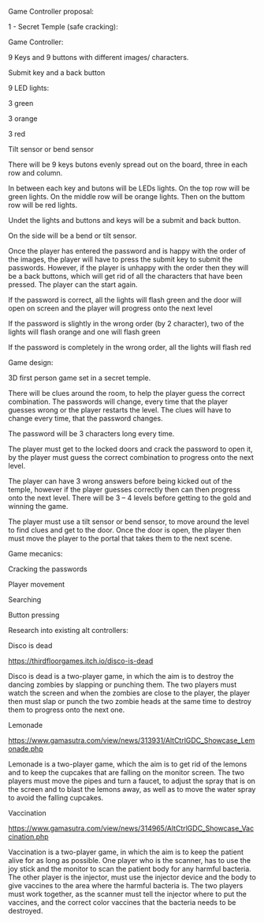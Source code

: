 Game Controller proposal: 

1 - Secret Temple (safe cracking): 

Game Controller: 

9 Keys and 9 buttons with different images/ characters. 

Submit key and a back button

9 LED lights: 

3 green 

3 orange  

3 red 

Tilt sensor or bend sensor

There will be 9 keys butons evenly spread out on the board, three in each row and column.

In between each key and butons will be LEDs lights. On the top row will be green lights. On the middle row will be orange lights. Then on the buttom row will be red lights. 

Undet the lights and buttons and keys will be a submit and back button.

On the side will be a bend or tilt sensor.

Once the player has entered the password and is happy with the order of the images, the player will have to press the submit key to submit the passwords. However, if the player is unhappy with the order then they will be a back buttons, which will get rid of all the characters that have been pressed. The player can the start again. 
 
If the password is correct, all the lights will flash green and the door will open on screen and the player will progress onto the next level 

If the password is slightly in the wrong order (by 2 character), two of the lights will flash orange and one will flash green 

If the password is completely in the wrong order, all the lights will flash red   

Game design:  

3D first person game set in a secret temple.  

There will be clues around the room, to help the player guess the correct combination. The passwords will change, every time that the player guesses wrong or the player restarts the level. The clues will have to change every time, that the password changes.  

The password will be 3 characters long every time. 

The player must get to the locked doors and crack the password to open it, by the player must guess the correct combination to progress onto the next level.  

The player can have 3 wrong answers before being kicked out of the temple, however if the player guesses correctly then can then progress onto the next level. There will be 3 – 4 levels before getting to the gold and winning the game. 

The player must use a tilt sensor or bend sensor, to move around the level to find clues and get to the door. Once the door is open, the player then must move the player to the portal that takes them to the next scene.  


Game mecanics:

Cracking the passwords

Player movement

Searching 

Button pressing


Research into existing alt controllers: 

Disco is dead  

https://thirdfloorgames.itch.io/disco-is-dead  

Disco is dead is a two-player game, in which the aim is to destroy the dancing zombies by slapping or punching them. The two players must watch the screen and when the zombies are close to the player, the player then must slap or punch the two zombie heads at the same time to destroy them to progress onto the next one. 

Lemonade  

https://www.gamasutra.com/view/news/313931/AltCtrlGDC_Showcase_Lemonade.php  

Lemonade is a two-player game, which the aim is to get rid of the lemons and to keep the cupcakes that are falling on the monitor screen.  The two players must move the pipes and turn a faucet, to adjust the spray that is on the screen and to blast the lemons away, as well as to move the water spray to avoid the falling cupcakes.  

Vaccination  

https://www.gamasutra.com/view/news/314965/AltCtrlGDC_Showcase_Vaccination.php  

Vaccination is a two-player game, in which the aim is to keep the patient alive for as long as possible. One player who is the scanner, has to use the joy stick and the monitor to scan the patient body for any harmful bacteria. The other player is the injector, must use the injector device and the body to give vaccines to the area where the harmful bacteria is. The two players must work together, as the scanner must tell the injector where to put the vaccines, and the correct color vaccines that the bacteria needs to be destroyed.    
